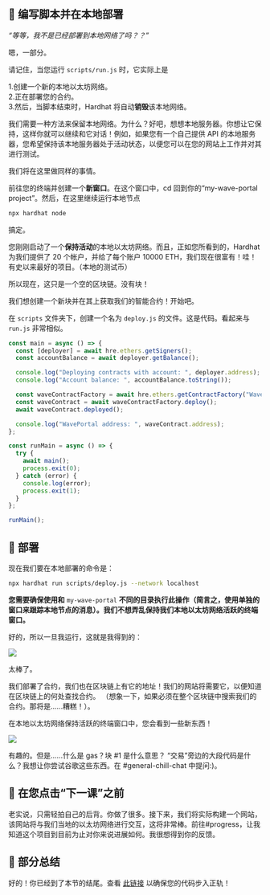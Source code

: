 👀 编写脚本并在本地部署
-------------------------------------

*“等等，我不是已经部署到本地网络了吗？？”*

嗯，一部分。

请记住，当您运行 `scripts/run.js` 时，它实际上是

1\.创建一个新的本地以太坊网络。\
2\.正在部署您的合约。\
3\.然后，当脚本结束时，Hardhat 将自动**销毁**该本地网络。

我们需要一种方法来保留本地网络。为什么？好吧，想想本地服务器。你想让它保持，这样你就可以继续和它对话！例如，如果您有一个自己提供 API 的本地服务器，您希望保持该本地服务器处于活动状态，以便您可以在您的网站上工作并对其进行测试。

我们将在这里做同样的事情。

前往您的终端并创建一个**新窗口**。在这个窗口中，cd 回到你的“my-wave-portal project”。然后，在这里继续运行本地节点

```bash
npx hardhat node
```

搞定。

您刚刚启动了一个**保持活动**的本地以太坊网络。而且，正如您所看到的，Hardhat 为我们提供了 20 个帐户，并给了每个账户 10000 ETH，我们现在很富有！哇！有史以来最好的项目。（本地的测试币）

所以现在，这只是一个空的区块链。没有块！

我们想创建一个新块并在其上获取我们的智能合约！开始吧。

在 `scripts` 文件夹下，创建一个名为 `deploy.js` 的文件。这是代码。看起来与 `run.js` 非常相似。

```javascript
const main = async () => {
  const [deployer] = await hre.ethers.getSigners();
  const accountBalance = await deployer.getBalance();

  console.log("Deploying contracts with account: ", deployer.address);
  console.log("Account balance: ", accountBalance.toString());

  const waveContractFactory = await hre.ethers.getContractFactory("WavePortal");
  const waveContract = await waveContractFactory.deploy();
  await waveContract.deployed();

  console.log("WavePortal address: ", waveContract.address);
};

const runMain = async () => {
  try {
    await main();
    process.exit(0);
  } catch (error) {
    console.log(error);
    process.exit(1);
  }
};

runMain();
```

🎉 部署
---------

现在我们要在本地部署的命令是：

```bash
npx hardhat run scripts/deploy.js --network localhost
```

**您需要确保使用和** `my-wave-portal` **不同的目录执行此操作（简言之，使用单独的窗口来跟踪本地节点的消息）。我们不想弄乱保持我们本地以太坊网络活跃的终端窗口。**

好的，所以一旦我运行，这就是我得到的：

![](https://i.imgur.com/ZXehYOk.png)

太棒了。

我们部署了合约，我们也在区块链上有它的地址！我们的网站将需要它，以便知道在区块链上的何处查找合约。 （想象一下，如果必须在整个区块链中搜索我们的合约。那将是......糟糕！）。

在本地以太坊网络保持活跃的终端窗口中，您会看到一些新东西！

![](https://i.imgur.com/DmhZRJN.png)

有趣的。但是……什么是 gas？块 #1 是什么意思？ “交易”旁边的大段代码是什么？我想让你尝试谷歌这些东西。在 #general-chill-chat 中提问:)。


🚨 在您点击“下一课”之前
-------------------------------------

老实说，只需轻拍自己的后背。你做了很多。接下来，我们将实际构建一个网站，该网站将与我们当地的以太坊网络进行交互，这将非常棒。前往#progress，让我知道这个项目到目前为止对你来说进展如何。我很想得到你的反馈。


🎁 部分总结
------------------

好的！你已经到了本节的结尾。查看 [此链接](https://gist.github.com/adilanchian/9f745fdfa9186047e7a779c02f4bffb7) 以确保您的代码步入正轨！